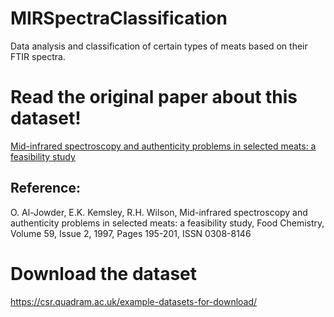 # MIRSpectraClassification
Data analysis and classification of certain types of meats based on their FTIR spectra.

# **Read the original paper about this dataset!**

[Mid-infrared spectroscopy and authenticity problems in selected meats: a feasibility study](https://www.sciencedirect.com/science/article/abs/pii/S0308814696002890?via%3Dihub)
## Reference:
O. Al-Jowder, E.K. Kemsley, R.H. Wilson,
Mid-infrared spectroscopy and authenticity problems in selected meats: a feasibility study,
Food Chemistry,
Volume 59, Issue 2,
1997,
Pages 195-201,
ISSN 0308-8146

# **Download the dataset**
https://csr.quadram.ac.uk/example-datasets-for-download/
